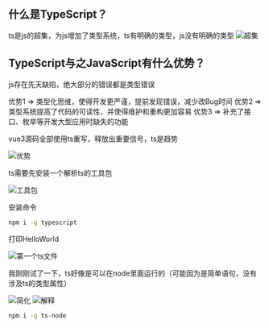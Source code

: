 ## 什么是TypeScript？
ts是js的超集，为js增加了类型系统，ts有明确的类型，js没有明确的类型
![超集](https://cdn.jsdelivr.net/gh/Vixcity/FigureBed/img/1640327620(1).jpg)

## TypeScript与之JavaScript有什么优势？
js存在先天缺陷，绝大部分的错误都是类型错误

优势1 => 类型化思维，使得开发更严谨，提前发现错误，减少改Bug时间
优势2 => 类型系统提高了代码的可读性，并使得维护和重构更加容易
优势3 => 补充了接口、枚举等开发大型应用时缺失的功能

vue3源码全部使用ts重写，释放出重要信号，ts是趋势

![优势](https://cdn.jsdelivr.net/gh/Vixcity/FigureBed/img/20211224143926.png)

ts需要先安装一个解析ts的工具包

![工具包](https://cdn.jsdelivr.net/gh/Vixcity/FigureBed/img/20211224145149.png)

安装命令

```bash
npm i -g typescript
```

打印HelloWorld

![第一个ts文件](https://cdn.jsdelivr.net/gh/Vixcity/FigureBed/img/20211224145813.png)

我刚刚试了一下，ts好像是可以在node里面运行的（可能因为是简单语句，没有涉及ts的类型属性）

![简化](https://cdn.jsdelivr.net/gh/Vixcity/FigureBed/img/20211224150456.png)
![解释](https://cdn.jsdelivr.net/gh/Vixcity/FigureBed/img/20211224150705.png)

```bash
npm i -g ts-node
```

